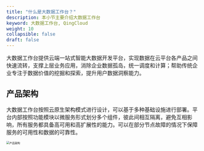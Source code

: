 ```yaml
---
title: "什么是大数据工作台？"
description: 本小节主要介绍大数据工作台
keyword: 大数据工作台, QingCloud
weight: 10
collapsible: false
draft: false
---
```



大数据工作台提供云端一站式智能大数据开发平台，实现数据在云平台各产品之间快速流转，支撑上层业务应用，消除企业数据孤岛，统一调度和计算；帮助传统企业专注于数据价值的挖掘和探索，提升用户数据洞察能力。

## 产品架构

大数据工作台按照云原生架构模式进行设计，可以基于多种基础设施进行部署。平台内部按照功能模块以微服务形式划分多个组件，彼此间相互隔离，避免互相影响，所有服务都具备高可用和高扩展性的能力。可以在部分节点故障的情况下保障服务的可用性和数据的可靠性。

<img src="../../_images/intro_structure.png" alt="产品架构" style="zoom:50%;" />


